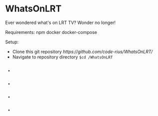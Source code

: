 # WhatsOnLRT
Ever wondered what's on LRT TV? Wonder no longer!

Requirements:
  npm
  docker
  docker-compose
  
Setup:

<ul>
  <li>Clone this git repository <i>https://github.com/code-rius/WhatsOnLRT/</i></li>
  <li>Navigate to repository directory <code>$cd /WhatsOnLRT</li>
  <li></li>
  <li></li>
  <li></li>
  <li></li>
  
</ul>
  

  
